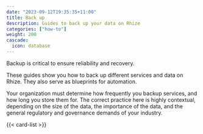 ```yaml
---
date: "2023-09-12T19:35:35+11:00"
title: Back up
description: Guides to back up your data on Rhize
categories: ["how-to"]
weight: 200
cascade:
  icon: database
---
```


Backup is critical to ensure reliability and recovery.

These guides show you how to back up different services and data on Rhize.
They also serve as blueprints for automation.

Your organization must determine how frequently you backup services, and how long you store them for.
The correct practice here is highly contextual,
depending on the size of the data, the importance of the data, and the general regulatory and governance demands of your industry.


{{< card-list >}}
